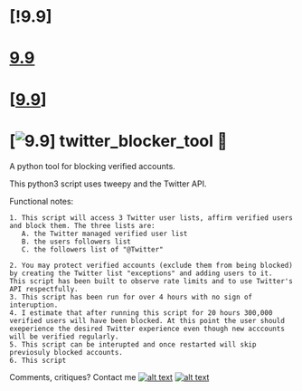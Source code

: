 # [!9.9]
# [9.9]
# [[9.9]]
# [![9.9]] twitter_blocker_tool :seedling: 
A python tool for blocking verified accounts. 

This python3 script uses tweepy and the Twitter API. 


Functional notes:

    1. This script will access 3 Twitter user lists, affirm verified users and block them. The three lists are:
       A. the Twitter managed verified user list
       B. the users followers list
       C. the followers list of "@Twitter"

    2. You may protect verified accounts (exclude them from being blocked) by creating the Twitter list "exceptions" and adding users to it. 
    This script has been built to observe rate limits and to use Twitter's API respectfully. 
    3. This script has been run for over 4 hours with no sign of interuption. 
    4. I estimate that after running this script for 20 hours 300,000 verified users will have been blocked. At this point the user should exeperience the desired Twitter experience even though new acccounts will be verified regularly.
    5. This script can be interupted and once restarted will skip previosuly blocked accounts.
    6. This script 




Comments, critiques? Contact me [![alt text][6.3]][3]  [![alt text][1.2]][1]

<!-- Please don't remove this: Grab your social icons from https://github.com/carlsednaoui/gitsocial -->
[1.2]: https://i.imgur.com/wWzX9uB.png (twitter icon without padding)
[1]: https://www.twitter.com/AGreenDCBike
[6.3]: http://i.imgur.com/9I6NRUm.png (github icon without padding)
[3]: https://github.com/antoinemcgrath

[9.9]: http://i.imgur.com/Ycvb3WC.png (Blocked Twitter verified icon)

